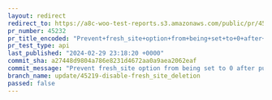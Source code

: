 ```yaml
---
layout: redirect
redirect_to: https://a8c-woo-test-reports.s3.amazonaws.com/public/pr/45232/api/index.html
pr_number: 45232
pr_title_encoded: "Prevent+fresh_site+option+from+being+set+to+0+after+WooCommerce+installation"
pr_test_type: api
last_published: "2024-02-29 23:18:20 +0000"
commit_sha: a27448d9804a786e8231d4672aa0a9aea2062eaf
commit_message: "Prevent fresh_site option from being set to 0 after publishing defaul…"
branch_name: update/45219-disable-fresh_site_deletion
passed: false
---
```

